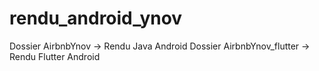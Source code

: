 # rendu_android_ynov

Dossier AirbnbYnov -> Rendu Java Android
Dossier AirbnbYnov_flutter -> Rendu Flutter Android
